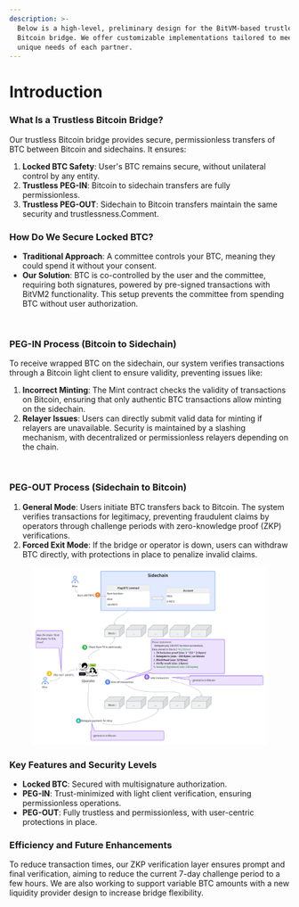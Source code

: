 ```yaml
---
description: >-
  Below is a high-level, preliminary design for the BitVM-based trustless
  Bitcoin bridge. We offer customizable implementations tailored to meet the
  unique needs of each partner.
---
```


# Introduction

### What Is a Trustless Bitcoin Bridge?&#x20;

Our trustless Bitcoin bridge provides secure, permissionless transfers of BTC between Bitcoin and sidechains. It ensures:

1. **Locked BTC Safety**: User's BTC remains secure, without unilateral control by any entity.&#x20;
2. **Trustless PEG-IN**: Bitcoin to sidechain transfers are fully permissionless.&#x20;
3. **Trustless PEG-OUT**: Sidechain to Bitcoin transfers maintain the same security and trustlessness.Comment.

### How Do We Secure Locked BTC? <a href="#how-do-we-secure-locked-btc" id="how-do-we-secure-locked-btc"></a>

* **Traditional Approach**: A committee controls your BTC, meaning they could spend it without your consent.
* **Our Solution**: BTC is co-controlled by the user and the committee, requiring both signatures, powered by pre-signed transactions with BitVM2 functionality. This setup prevents the committee from spending BTC without user authorization.

<figure><img src="https://files.gitbook.com/v0/b/gitbook-x-prod.appspot.com/o/spaces%2FNaWxhWAPbrPeq8rIwJHB%2Fuploads%2FmvPKn7Uxjy9UAC4GRHY8%2Fwhiteboard_exported_image%20(9).png?alt=media&#x26;token=ed87535f-4c3a-4fdd-98dd-3906537377d6" alt=""><figcaption></figcaption></figure>

### PEG-IN Process (Bitcoin to Sidechain) <a href="#peg-in-process-bitcoin-to-sidechain" id="peg-in-process-bitcoin-to-sidechain"></a>

To receive wrapped BTC on the sidechain, our system verifies transactions through a Bitcoin light client to ensure validity, preventing issues like:

1. **Incorrect Minting**: The Mint contract checks the validity of transactions on Bitcoin, ensuring that only authentic BTC transactions allow minting on the sidechain.
2. **Relayer Issues**: Users can directly submit valid data for minting if relayers are unavailable. Security is maintained by a slashing mechanism, with decentralized or permissionless relayers depending on the chain.

<figure><img src="https://files.gitbook.com/v0/b/gitbook-x-prod.appspot.com/o/spaces%2FNaWxhWAPbrPeq8rIwJHB%2Fuploads%2FhkKM2aBbjwlB1GgajUxn%2Fwhiteboard_exported_image%20(10).png?alt=media&#x26;token=1f6bd22c-8476-4967-a899-62f18a326582" alt=""><figcaption></figcaption></figure>

### PEG-OUT Process (Sidechain to Bitcoin) <a href="#peg-out-process-sidechain-to-bitcoin" id="peg-out-process-sidechain-to-bitcoin"></a>

1. **General Mode**: Users initiate BTC transfers back to Bitcoin. The system verifies transactions for legitimacy, preventing fraudulent claims by operators through challenge periods with zero-knowledge proof (ZKP) verifications.
2. **Forced Exit Mode**: If the bridge or operator is down, users can withdraw BTC directly, with protections in place to penalize invalid claims.

<figure><img src="../../.gitbook/assets/image (6).png" alt=""><figcaption></figcaption></figure>

### **Key Features and Security Levels**

* **Locked BTC**: Secured with multisignature authorization.
* **PEG-IN**: Trust-minimized with light client verification, ensuring permissionless operations.
* **PEG-OUT**: Fully trustless and permissionless, with user-centric protections in place.

### **Efficiency and Future Enhancements**

To reduce transaction times, our ZKP verification layer ensures prompt and final verification, aiming to reduce the current 7-day challenge period to a few hours. We are also working to support variable BTC amounts with a new liquidity provider design to increase bridge flexibility.

